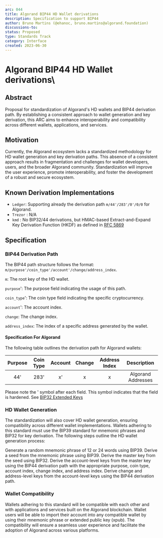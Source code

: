 ```yaml
---
arc: 044
title: Algorand BIP44 HD Wallet derivations
description: Specification to support BIP44 
author: Bruno Martins (@ehanoc, bruno.martins@algorand.foundation)
discussions-to: 
status: Proposed
type: Standards Track
category: Interface
created: 2023-06-30
---
```


# Algorand BIP44 HD Wallet derivations\

## **Abstract**

Proposal for standardization of Algorand's HD wallets and BIP44 derivation path. By establishing a consistent approach to wallet generation and key derivation, this ARC aims to enhance interoperability and compatibility across different wallets, applications, and services.

## **Motivation**

Currently, the Algorand ecosystem lacks a standardized methodology for HD wallet generation and key derivation paths. This absence of a consistent approach results in fragmentation and challenges for wallet developers, users, and the broader Algorand community. Standardization will improve the user experience, promote interoperability, and foster the development of a robust and secure ecosystem.

## **Known Derivation Implementations**

- `Ledger`:  Supporting already the derivation path `m/44'/283'/0'/0/0` for Algorand.
- `Trezor` : N/A
- `kmd` :  No BIP32/44 derivations, but HMAC-based Extract-and-Expand Key Derivation Function (HKDF) as defined in [RFC 5869](https://www.rfc-editor.org/rfc/rfc5869.html)

## **Specification**

### **BIP44 Derivation Path**

The BIP44 path structure follows the format: `m/purpose'/coin_type'/account'/change/address_index`.

`m`: The root key of the HD wallet.

`purpose`': The purpose field indicating the usage of this path. 

`coin_type`': The coin type field indicating the specific cryptocurrency.

`account`': The account index.

`change`: The change index.

`address_index`: The index of a specific address generated by the wallet.

#### **Specification For Algorand**

The following table outlines the derivation path for Algorand wallets:

| Purpose | Coin Type | Account | Change | Address Index | Description |
| :-----: | :-------: | :-----: | :----: | :-----------: | :---------: |
|  44'    |    283'   |    x'   |   x    |       x       | Algorand Addresses  |

Please note the \' symbol after each field. This symbol indicates that the field is hardened. See [BIP32 Extended Keys](https://github.com/bitcoin/bips/blob/master/bip-0032.mediawiki#extended-keys)

### **HD Wallet Generation**
The standardization will also cover HD wallet generation, ensuring compatibility across different wallet implementations. Wallets adhering to this standard must use the BIP39 standard for mnemonic phrases and BIP32 for key derivation. The following steps outline the HD wallet generation process:

Generate a random mnemonic phrase of 12 or 24 words using BIP39.
Derive a seed from the mnemonic phrase using BIP39.
Derive the master key from the seed using BIP32.
Derive the account-level keys from the master key using the BIP44 derivation path with the appropriate purpose, coin type, account index, change index, and address index.
Derive change and address-level keys from the account-level keys using the BIP44 derivation path.

### **Wallet Compatibility**
Wallets adhering to this standard will be compatible with each other and with applications and services built on the Algorand blockchain. Wallet users will be able to import their account into any compatible wallet by using their mnemonic phrase or extended public key (xpub). The compatibility will ensure a seamless user experience and facilitate the adoption of Algorand across various platforms.